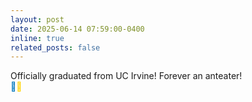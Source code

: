 ```yaml
---
layout: post
date: 2025-06-14 07:59:00-0400
inline: true
related_posts: false
---
```


Officially graduated from UC Irvine! Forever an anteater!  
<span style="color:#0077BE;">💙</span><span style="color:#FFD200;">💛</span>